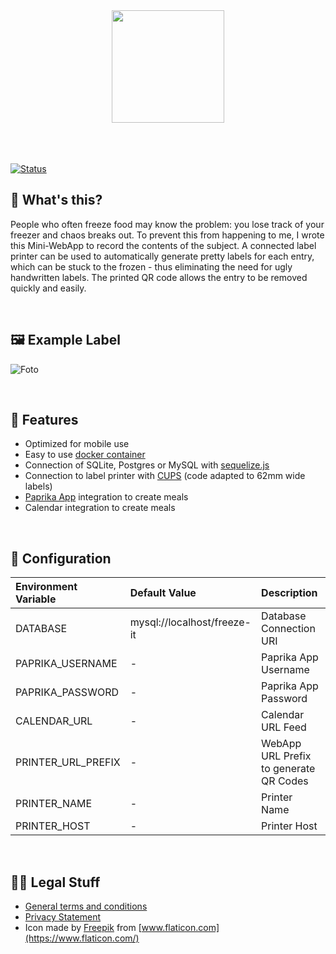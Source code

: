 <div align="center">
    <img src="https://d.sebbo.net/icon-9b41BcJHq5A6KmhzKaBNTlT7CxidZILVDWsvlySt1ejIkM55xjcXSIzWXqGJzFfHlL61oASBAiwTPS72ctuR7PakJ6QSCBSU8qvy.svg" width="180" /><br />
    <br /><br /><br />
</div>

[![Status](https://git-badges.sebbo.net/104/develop/build)](https://github.com/ubud-app/server)

## 🧐 What's this?

People who often freeze food may know the problem: you lose track of your freezer and chaos breaks out. To prevent this 
from happening to me, I wrote this Mini-WebApp to record the contents of the subject. A connected label printer can be 
used to automatically generate pretty labels for each entry, which can be stuck to the frozen - thus eliminating the need 
for ugly handwritten labels. The printed QR code allows the entry to be removed quickly and easily.

<br />

## 🖼 Example Label

![Foto](https://d.sebbo.net/89FA09A0-B6E0-4797-8D3B-42796971DCAA-YTCKPWbAVoqYARMJf9cNTyZb02mA1TD9YFKr15bixTJ8PFrKsZ7Hodb8Y91w4cyoceL4jRVUsr4C0z3ktlGZBCrgcBcz6e6Gtljy.jpg)

<br />

## 🎉 Features

- Optimized for mobile use
- Easy to use [docker container](https://hub.docker.com/repository/docker/sebbo2002/freeze-it)
- Connection of SQLite, Postgres or MySQL with [sequelize.js](https://sequelize.org/)
- Connection to label printer with [CUPS](https://www.cups.org/) (code adapted to 62mm wide labels)
- [Paprika App](https://www.paprikaapp.com/) integration to create meals
- Calendar integration to create meals

<br />

## 🔧 Configuration
| Environment Variable | Default Value | Description |
|:------- |:------------------- |:------------------ |
|DATABASE|mysql://localhost/freeze-it|Database Connection URI|
|PAPRIKA_USERNAME|-|Paprika App Username|
|PAPRIKA_PASSWORD|-|Paprika App Password|
|CALENDAR_URL|-|Calendar URL Feed|
|PRINTER_URL_PREFIX|-|WebApp URL Prefix to generate QR Codes|
|PRINTER_NAME|-|Printer Name|
|PRINTER_HOST|-|Printer Host|

<br />

## 👩‍⚖️ Legal Stuff

- [General terms and conditions](https://github.com/ubud-app/server/blob/develop/Terms.md)
- [Privacy Statement](https://github.com/ubud-app/server/blob/develop/Privacy.md)
- Icon made by [Freepik](https://www.flaticon.com/authors/freepik) from [www.flaticon.com](https://www.flaticon.com/)

